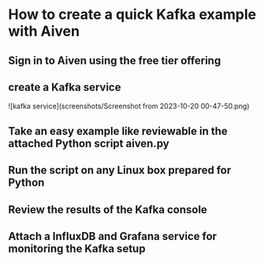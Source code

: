 # How to create a quick Kafka example with Aiven

## Sign in to Aiven using the free tier offering

## create a Kafka service
![kafka service](screenshots/Screenshot from 2023-10-20 00-47-50.png)


## Take an easy example like reviewable in the attached Python script aiven.py

## Run the script on any Linux box prepared for Python

## Review the results of the Kafka console

## Attach a InfluxDB and Grafana service for monitoring the Kafka setup



